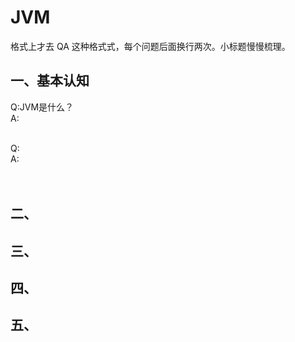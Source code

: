 # JVM
格式上才去 QA 这种格式式，每个问题后面换行两次。小标题慢慢梳理。
## 一、基本认知
Q:JVM是什么？    <br>
A:
<br><br>

Q:    <br>
A:    
<br><br>

  


## 二、

## 三、

## 四、

## 五、